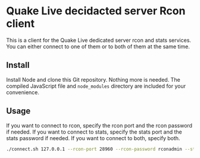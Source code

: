 # Quake Live decidacted server Rcon client

This is a client for the Quake Live dedicated server rcon and stats services. You can either connect to one of them or to both of them at the same time.

## Install

Install Node and clone this Git repository. Nothing more is needed. The compiled JavaScript file and `node_modules` directory are included for your convenience.

## Usage

If you want to connect to rcon, specify the rcon port and the rcon password if needed. If you want to connect to stats, specify the stats port and the stats password if needed. If you want to connect to both, specify both.

```sh
./connect.sh 127.0.0.1 --rcon-port 28960 --rcon-password rconadmin --stats-port 27960 --stats-password statsadmin
```
